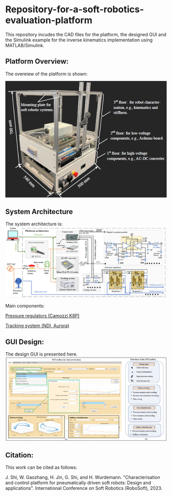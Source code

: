 # Repository-for-a-soft-robotics-evaluation-platform
This repository incudes the CAD files for the platform, the designed GUI and the Simulink example for the inverse kinematics implementation using MATLAB/Simulink.


## Platform Overview:
The overeiew of the platform is shown: 

![image](https://github.com/ucl-robotics-ai/test-platform-soft-robotics/blob/main/My_figures/platform.png)


## System Architecture 
The system architecture is: 
![image](https://github.com/ucl-robotics-ai/test-platform-soft-robotics/blob/main/My_figures/arch_rig.png)

Main components: 

[Pressure regulators (Camozzi K8P)](http://catalogue.camozzi.com/CATALOGUES/CCC-GENCAT/00153/PDF/ENG.6.2.10.pdf)

[Tracking system (NDI, Aurora)](https://www.ndigital.com/electromagnetic-tracking-technology/aurora/)




## GUI Design:
The design GUI is presented here. 
![image](https://github.com/ucl-robotics-ai/test-platform-soft-robotics/blob/main/My_figures/GUI_interface.png)

## Citation: 

This work can be cited as follows: 

J. Shi, W. Gaozhang, H. Jin, G. Shi, and H. Wurdemann. "Characterisation and control platform for pneumatically driven soft robots: Design
and applications". International Conference on Soft Robotics (RoboSoft), 2023.
